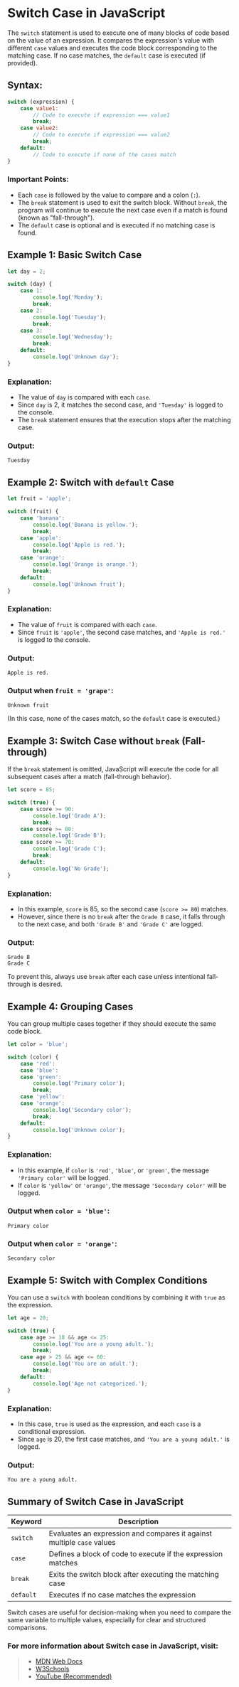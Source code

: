 # Switch Case in JavaScript

The `switch` statement is used to execute one of many blocks of code based on the value of an expression. It compares the expression's value with different `case` values and executes the code block corresponding to the matching case. If no case matches, the `default` case is executed (if provided).

## Syntax:
```js
switch (expression) {
    case value1:
        // Code to execute if expression === value1
        break;
    case value2:
        // Code to execute if expression === value2
        break;
    default:
        // Code to execute if none of the cases match
}
```

### Important Points:
- Each `case` is followed by the value to compare and a colon (`:`).
- The `break` statement is used to exit the switch block. Without `break`, the program will continue to execute the next case even if a match is found (known as "fall-through").
- The `default` case is optional and is executed if no matching case is found.

## Example 1: Basic Switch Case

```js
let day = 2;

switch (day) {
    case 1:
        console.log('Monday');
        break;
    case 2:
        console.log('Tuesday');
        break;
    case 3:
        console.log('Wednesday');
        break;
    default:
        console.log('Unknown day');
}
```

### Explanation:
- The value of `day` is compared with each `case`.
- Since `day` is 2, it matches the second case, and `'Tuesday'` is logged to the console.
- The `break` statement ensures that the execution stops after the matching case.

### Output:
```
Tuesday
```

## Example 2: Switch with `default` Case

```js
let fruit = 'apple';

switch (fruit) {
    case 'banana':
        console.log('Banana is yellow.');
        break;
    case 'apple':
        console.log('Apple is red.');
        break;
    case 'orange':
        console.log('Orange is orange.');
        break;
    default:
        console.log('Unknown fruit');
}
```

### Explanation:
- The value of `fruit` is compared with each `case`.
- Since `fruit` is `'apple'`, the second case matches, and `'Apple is red.'` is logged to the console.

### Output:
```
Apple is red.
```

### Output when `fruit = 'grape'`:
```
Unknown fruit
```
(In this case, none of the cases match, so the `default` case is executed.)

## Example 3: Switch Case without `break` (Fall-through)

If the `break` statement is omitted, JavaScript will execute the code for all subsequent cases after a match (fall-through behavior).

```js
let score = 85;

switch (true) {
    case score >= 90:
        console.log('Grade A');
        break;
    case score >= 80:
        console.log('Grade B');
    case score >= 70:
        console.log('Grade C');
        break;
    default:
        console.log('No Grade');
}
```

### Explanation:
- In this example, `score` is 85, so the second case (`score >= 80`) matches.
- However, since there is no `break` after the `Grade B` case, it falls through to the next case, and both `'Grade B'` and `'Grade C'` are logged.

### Output:
```
Grade B
Grade C
```

To prevent this, always use `break` after each case unless intentional fall-through is desired.

## Example 4: Grouping Cases

You can group multiple cases together if they should execute the same code block.

```js
let color = 'blue';

switch (color) {
    case 'red':
    case 'blue':
    case 'green':
        console.log('Primary color');
        break;
    case 'yellow':
    case 'orange':
        console.log('Secondary color');
        break;
    default:
        console.log('Unknown color');
}
```

### Explanation:
- In this example, if `color` is `'red'`, `'blue'`, or `'green'`, the message `'Primary color'` will be logged.
- If `color` is `'yellow'` or `'orange'`, the message `'Secondary color'` will be logged.

### Output when `color = 'blue'`:
```
Primary color
```

### Output when `color = 'orange'`:
```
Secondary color
```

## Example 5: Switch with Complex Conditions

You can use a `switch` with boolean conditions by combining it with `true` as the expression.

```js
let age = 20;

switch (true) {
    case age >= 18 && age <= 25:
        console.log('You are a young adult.');
        break;
    case age > 25 && age <= 60:
        console.log('You are an adult.');
        break;
    default:
        console.log('Age not categorized.');
}
```

### Explanation:
- In this case, `true` is used as the expression, and each `case` is a conditional expression.
- Since `age` is 20, the first case matches, and `'You are a young adult.'` is logged.

### Output:
```
You are a young adult.
```

## Summary of Switch Case in JavaScript

| Keyword    | Description                                                            |
|------------|------------------------------------------------------------------------|
| `switch`   | Evaluates an expression and compares it against multiple `case` values |
| `case`     | Defines a block of code to execute if the expression matches           |
| `break`    | Exits the switch block after executing the matching case               |
| `default`  | Executes if no case matches the expression                             |

Switch cases are useful for decision-making when you need to compare the same variable to multiple values, especially for clear and structured comparisons.

### For more information about Switch case in JavaScript, visit: 
> - [MDN Web Docs](https://developer.mozilla.org/en-US/docs/Learn/JavaScript/Building_blocks/conditionals)
> - [W3Schools](https://www.w3schools.com/js/js_if_else.asp)
> - [YouTube (Recommended)](https://www.youtube.com/watch?v=ebJVbq6BDFI&list=PLfEr2kn3s-br9ZFmejfLhAgMbGgbpdof8&index=56)